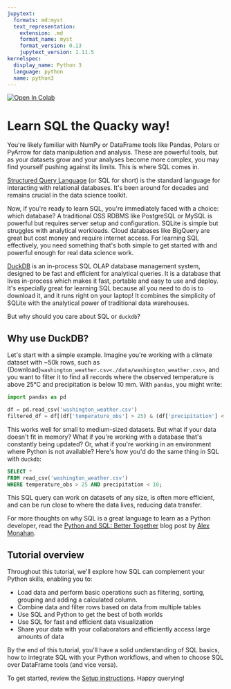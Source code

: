 ```yaml
---
jupytext:
  formats: md:myst
  text_representation:
    extension: .md
    format_name: myst
    format_version: 0.13
    jupytext_version: 1.11.5
kernelspec:
  display_name: Python 3
  language: python
  name: python3
---
```


<a target="_blank" href="https://colab.research.google.com/github/motherduckdb/sql-tutorial">
  <img src="https://colab.research.google.com/assets/colab-badge.svg" alt="Open In Colab"/>
</a>

# Learn SQL the Quacky way!

You're likely familiar with NumPy or DataFrame tools like Pandas, Polars or PyArrow for data manipulation and analysis. These are powerful tools, but as your datasets grow and your analyses become more complex, you may find yourself pushing against its limits. This is where SQL comes in.

[Structured Query Language](https://duckdb.org/docs/sql/introduction.html) (or SQL for short) is the standard language for interacting with relational databases. It's been around for decades and remains crucial in the data science toolkit.

Now, if you're ready to learn SQL, you're immediately faced with a choice: which database? A traditional OSS RDBMS like PostgreSQL or MySQL is powerful but requires server setup and configuration. SQLite is simple but struggles with analytical workloads. Cloud databases like BigQuery are great but cost money and require internet access. For learning SQL effectively, you need something that's both simple to get started with and powerful enough for real data science work.

[DuckDB](https://duckdb.org/) is an in-process SQL OLAP database management system, designed to be fast and efficient for analytical queries. It is a database that lives in-process which makes it fast, portable and easy to use and deploy. It's especially great for learning SQL because all you need to do is to download it, and it runs right on your laptop! It combines the simplicity of SQLite with the analytical power of traditional data warehouses.

But why should you care about SQL or `duckdb`?

## Why use DuckDB?

Let's start with a simple example. Imagine you're working with a climate dataset with ~50k rows, such as {Download}`washington_weather.csv<./data/washington_weather.csv>`, and you want to filter it to find all records where the observed temperature is above 25°C and precipitation is below 10 mm. With `pandas`, you might write:


```python
import pandas as pd

df = pd.read_csv('washington_weather.csv')
filtered_df = df[(df['temperature_obs'] > 25) & (df['precipitation'] < 10)]
```

This works well for small to medium-sized datasets. But what if your data doesn't fit in memory? What if you're working with a database that's constantly being updated? Or, what if you're working in an environment where Python is not available? Here's how you'd do the same thing in SQL with `duckdb`:

```sql
SELECT *
FROM read_csv('washington_weather.csv')
WHERE temperature_obs > 25 AND precipitation < 10;
```

This SQL query can work on datasets of any size, is often more efficient, and can be run close to where the data lives, reducing data transfer.

For more thoughts on why SQL is a great language to learn as a Python developer, read the [Python and SQL: Better Together](https://alex-monahan.github.io/2021/08/22/Python_and_SQL_Better_Together.html) blog post by [Alex Monahan](https://github.com/Alex-Monahan).

## Tutorial overview

Throughout this tutorial, we'll explore how SQL can complement your Python skills, enabling you to:

- Load data and perform basic operations such as filtering, sorting, grouping and adding a calculated column.
- Combine data and filter rows based on data from multiple tables
- Use SQL and Python to get the best of both worlds
- Use SQL for fast and efficient data visualization
- Share your data with your collaborators and efficiently access large amounts of data

By the end of this tutorial, you'll have a solid understanding of SQL basics, how to integrate SQL with your Python workflows, and when to choose SQL over DataFrame tools (and vice versa).

To get started, review the [Setup instructions](https://motherduckdb.github.io/sql-tutorial/setup-instructions.html). Happy querying!
